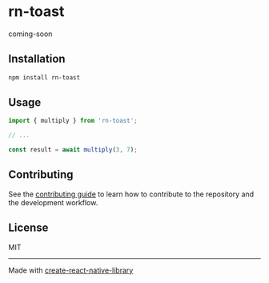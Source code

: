 # rn-toast

coming-soon

## Installation

```sh
npm install rn-toast
```

## Usage


```js
import { multiply } from 'rn-toast';

// ...

const result = await multiply(3, 7);
```


## Contributing

See the [contributing guide](CONTRIBUTING.md) to learn how to contribute to the repository and the development workflow.

## License

MIT

---

Made with [create-react-native-library](https://github.com/callstack/react-native-builder-bob)

